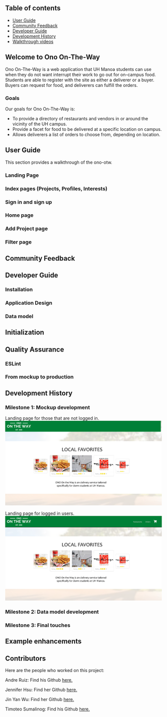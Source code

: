 ## Table of contents

* [User Guide](#user-guide)
* [Community Feedback](#community-feedback)
* [Developer Guide](#developer-guide)
* [Development History](#development-history)
* [Walkthrough videos](#walkthrough-videos)

## Welcome to Ono On-The-Way

Ono On-The-Way is a web application that UH Manoa students can use when they do not want interrupt their work to go out for on-campus food. Students are able to register with the site as either a deliverer or a buyer. Buyers can request for food, and deliverers can fulfill the orders.

### Goals 

Our goals for Ono On-The-Way is:
- To provide a directory of restaurants and vendors in or around the vicinity of the UH campus.
- Provide a facet for food to be delivered at a specific location on campus.
- Allows deliverers a list of orders to choose from, depending on location.

## User Guide

This section provides a walkthrough of the ono-otw.

### Landing Page



### Index pages (Projects, Profiles, Interests)



### Sign in and sign up



### Home page


### Add Project page



### Filter page


## Community Feedback


## Developer Guide



### Installation


### Application Design



### Data model



## Initialization


## Quality Assurance

### ESLint



### From mockup to production



## Development History



### Milestone 1: Mockup development
Landing page for those that are not logged in.
<img src="/Images/Landing-Mock%20Up.png">

Landing page for logged in users.
<img src="/Images/Landing-Signed-inMock%20Up.png">

### Milestone 2: Data model development



### Milestone 3: Final touches



## Example enhancements


## Contributors 
Here are the people who worked on this project:

Andre Ruiz: Find his Github <a href = "https://ruizaj.github.io/">here.</a> 

Jennifer Hsu: Find her Github <a href = "http://jhsup.github.io/">here.</a> 

Jin Yan Wu: Find her Github <a href = "https://wjinyan.github.io/">here.</a> 

Timoteo Sumalinog: Find his Github <a href = "https://timoteosumalinogiii.github.io/">here.</a> 







